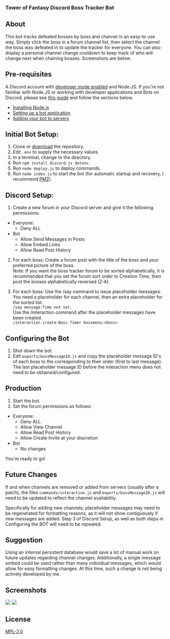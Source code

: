 ### Tower of Fantasy Discord Boss Tracker Bot
## About

This bot tracks defeated bosses by boss and channel in an easy-to use way. Simply click the boss in a forum channel list, then select the channel the boss was defeated in to update the tracker for everyone. You can also display a personal channel change cooldown to keep track of who will change next when chaining bosses. Screenshots are below.

## Pre-requisites
A Discord account with [developer mode enabled](https://support.discord.com/hc/en-us/articles/206346498-Where-can-I-find-my-User-Server-Message-ID-) and Node.JS.
If you're not familiar with Node.JS or working with developer applications and Bots on Discord, please see [this guide](https://discordjs.guide/preparations) and follow the sections below.  
* [Installing Node.js](https://discordjs.guide/preparations/#installing-node-js)  
* [Setting up a bot application](https://discordjs.guide/preparations/setting-up-a-bot-application.html)  
* [Adding your bot to servers](https://discordjs.guide/preparations/adding-your-bot-to-servers.html)

## Initial Bot Setup:
1. Clone or [download](https://github.com/SloneFallion/tof-boss-tracker/archive/refs/heads/main.zip) the repository.
2. Edit `.env` to supply the necessary values.
3. In a terminal, change to the directory.
4. Run `npm install discord.js dotenv`.
5. Run `node deploy.js` to deploy commands.
6. Run `node index.js` to start the bot (for automatic startup and recovery, I recommend [PM2](https://pm2.keymetrics.io)).

## Discord Setup:
1. Create a new forum in your Discord server and give it the following permissions:  
* Everyone:
  * Deny ALL
* Bot
  * Allow Send Messages in Posts
  * Allow Embed Links
  * Allow Read Post History

2. For each boss:
Create a forum post with the title of the boss and your preferred picture of the boss.  
Note: If you want the boss tracker forum to be sorted alphabetically, it is recommended that you set the forum sort order to Creation Time, then post the bosses  alphabetically reversed (Z-A).

3. For each boss:
Use the /say command to issue placeholder messages. You need a placeholder for each channel, then an extra placeholder for the sorted list.  
`/say message:Time not set.`  
Use the /interaction command after the placeholder messages have been created.  
`/interaction create:Boss Timer bossmenu:<boss>`

## Configuring the Bot
1. Shut down the bot.
2. Edit `exports/bossMessageID.js` and copy the placeholder message ID's of each boss to the corresponding to their order (first to last message). The last placeholder message ID before the interaction menu does not need to be obtained/configured.

## Production
1. Start the bot.
2. Set the forum permissions as follows:
* Everyone:
  * Deny ALL
  * Allow View Channel
  * Allow Read Post History
  * Allow Create Invite at your discretion
* Bot
  * No changes

You're ready to go!

## Future Changes
If and when channels are removed or added from servers (usually after a patch), the files `commands/interaction.js` and `exports/bossMessageID.js` will need to be updated to reflect the channel availability.  

Specifically for adding new channels, placeholder messages may need to be regenerated for formatting reasons, as it will not show contiguously if new messages are added. Step 3 of Discord Setup, as well as both steps in Configuring the BOT will need to be repeated.  

## Suggestion
Using an internal persistent database would save a lot of manual work on future updates regarding channel changes. Additionally, a single message embed could be used rather than many individual messages, which would allow for easy formatting changes. At this time, such a change is not being actively developed by me.

## Screenshots
[![](https://i.imgur.com/DkLXWBt.png)](https://i.imgur.com/DkLXWBt.png)
[![](https://i.imgur.com/ralv6Ay.png)](https://i.imgur.com/ralv6Ay.png)

## License
[MPL-2.0](https://choosealicense.com/licenses/mpl-2.0/)
